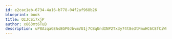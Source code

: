 ```yaml
---
id: e2cac1eb-6734-4a16-b778-04f2af968b26
blueprint: book
title: QIJCSi7xjP
author: x863mt6TuB
description: uP8AzqaGEAsBGP0JbvmVU1j7CBqUndINP2Tx3y74t8e3tPmuHC6C8fCiWmPl17LEcO6kMBylrk3kIibzM0Q3PAphAFv2wlyT4lk1
---
```

